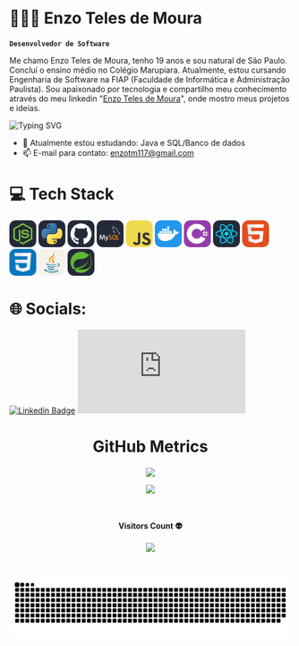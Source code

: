 # 👩🏻‍💻 Enzo Teles de Moura

**`Desenvolvedor de Software`**

Me chamo Enzo Teles de Moura, tenho 19 anos e sou natural de São Paulo. Concluí o ensino médio no Colégio Marupiara. Atualmente, estou cursando Engenharia de Software na FIAP (Faculdade de Informática e Administração Paulista). Sou apaixonado por tecnologia e compartilho meu conhecimento através do meu linkedin "[Enzo Teles de Moura](https://www.linkedin.com/in/enzo-teles-de-moura-64ba49291/)", onde mostro meus projetos e ideias.

 ![Typing SVG](https://readme-typing-svg.herokuapp.com/?color=02D9F7FF&size=35&center=false&vCenter=false&width=1000&lines=Hello+there+👋;👋👋👋;)

- 🌱 Atualmente estou estudando: Java e SQL/Banco de dados
- 📫 E-mail para contato: enzotm117@gmail.com

 # 💻 Tech Stack
<p align="left">
<img src="https://github.com/tandpfun/skill-icons/blob/main/icons/NodeJS-Dark.svg" width="48" title="NodeJs">       
<img src="https://github.com/tandpfun/skill-icons/blob/main/icons/Python-Dark.svg" width="48" title="Python">
<img src="https://github.com/tandpfun/skill-icons/blob/main/icons/Github-Dark.svg" width="48" title="Github">   
<img src="https://github.com/tandpfun/skill-icons/blob/main/icons/MySQL-Dark.svg" width="48" title="">
<img src="https://github.com/tandpfun/skill-icons/blob/main/icons/JavaScript.svg" width="48"  title="Javascript">
<img src="https://github.com/tandpfun/skill-icons/blob/main/icons/Docker.svg" width="48"  title="Docker">
<img src="https://github.com/tandpfun/skill-icons/blob/main/icons/CS.svg" width="48"  title="C#">
<img src="https://github.com/tandpfun/skill-icons/blob/main/icons/React-Dark.svg" width="48" title="React.Js"> 
<img src="https://github.com/tandpfun/skill-icons/blob/main/icons/HTML.svg" width="48" title="HTML"> 
<img src="https://github.com/tandpfun/skill-icons/blob/main/icons/CSS.svg" width="48" title="CSS">
<img src="https://github.com/tandpfun/skill-icons/blob/main/icons/Java-Light.svg" width="48" title="JAVA">
<img src="https://github.com/tandpfun/skill-icons/blob/main/icons/Spring-Dark.svg" width="48" title="Spring">
 
<p/>

# 🌐 Socials:
[![Linkedin Badge](https://img.shields.io/badge/linkedin-%230077B5.svg?&style=for-the-badge&logo=linkedin&logoColor=white)](https://www.linkedin.com/in/enzo-teles-de-moura-64ba49291/)
[![Mail Badge](https://img.shields.io/badge/email-c14438?style=for-the-badge&logo=Gmail&logoColor=white&link=mailto:👽@gmail.com)](mailto:enzotm117@gmail.com)

 
<h1 align="center">GitHub Metrics</h1>
<p align="center">
  <img width="600em" align="center"
       src="https://github-profile-summary-cards.vercel.app/api/cards/profile-details?username=EnzoTM1170&theme=github_dark" />
</p>

<p align="center">
  <img
    src="https://github-readme-streak-stats.herokuapp.com?user=EnzoTM1170&theme=tokyonight_duo&hide_border=true" />
</p>

<div align="center">
  <br>
  <p align="center"><b>Visitors Count 👽</b></p>
  <p align="center">
    <img align="center"
         src="https://profile-counter.glitch.me/EnzoTM1170/count.svg" />
  </p>
  <br>
</div>

<p align="center">
  <img src="https://github.com/Platane/snk/raw/output/github-contribution-grid-snake.svg" />
</p>
